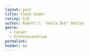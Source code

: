 ```yaml
---
layout: post
title: Clean Coder
rating: 5/5
author: Robert C. "Uncle Bob" Martin
genre:
  - Career
  - Professionalism
permalink:
header: no
---
```

